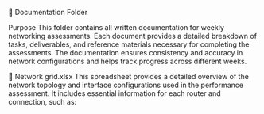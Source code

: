 📁 Documentation Folder

Purpose
This folder contains all written documentation for weekly networking assessments. Each document provides a detailed breakdown of tasks, deliverables, and reference materials necessary for completing the assessments. The documentation ensures consistency and accuracy in network configurations and helps track progress across different weeks.

📄 Network grid.xlsx
This spreadsheet provides a detailed overview of the network topology and interface configurations used in the performance assessment. It includes essential information for each router and connection, such as:
